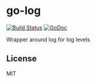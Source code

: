 # go-log

[![Build Status](https://travis-ci.org/nowk/go-log.svg?branch=master)][ci]
[![GoDoc](https://godoc.org/github.com/nowk/go-log?status.svg)][gd]

  [ci]: https://travis-ci.org/nowk/go-log
  [gd]: http://godoc.org/github.com/nowk/go-log

Wrapper around log for log levels


## License

MIT
